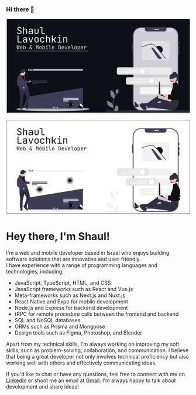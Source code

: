 ### Hi there 👋


![Dark Banner](./dark.svg#gh-dark-mode-only)  

![Light Banner](./light.svg#gh-light-mode-only)  

# Hey there, I'm Shaul!  

I'm a web and mobile developer based in Israel who enjoys building software solutions that are innovative and user-friendly.   
I have experience with a range of programming languages and technologies, including: 

- JavaScript, TypeScript, HTML, and CSS
- JavaScript frameworks such as React and Vue.js
- Meta-frameworks such as Next.js and Nuxt.js
- React Native and Expo for mobile development
- Node.js and Express for backend development
- tRPC for remote procedure calls between the frontend and backend
- SQL and NoSQL databases 
- ORMs such as Prisma and Mongoose
- Design tools such as Figma, Photoshop, and Blender

Apart from my technical skills, I'm always working on improving my soft skills, such as problem-solving, collaboration, and communication. I believe that being a great developer not only involves technical proficiency but also working well with others and effectively communicating ideas.  

<!--

In terms of projects, I've had the privilege of working on several that showcase my skills and experience. Some of my notable projects include:  

- [Project 1 Name](Link to GitHub Repository): Description of the project.  
- [Project 2 Name](Link to GitHub Repository): Description of the project.  
- [Project 3 Name](Link to GitHub Repository): Description of the project.  

  -->

If you'd like to chat or have any questions, feel free to connect with me on [LinkedIn](https://www.linkedin.com/in/shaul-lavochkin-429a36191/) or shoot me an email at [Gmail](mailto:shaul.lavochkin@gmail.com). I'm always happy to talk about development and share ideas!



